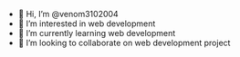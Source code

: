 - 👋 Hi, I’m @venom3102004
- 👀 I’m interested in web development 
- 🌱 I’m currently learning web development 
- 💞️ I’m looking to collaborate on web development project 


<!---
venom3102004/venom3102004 is a ✨ special ✨ repository because its `README.md` (this file) appears on your GitHub profile.
You can click the Preview link to take a look at your changes.
--->
